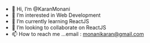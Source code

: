 - 👋 Hi, I’m @KaranMonani
- 👀 I’m interested in Web Development
- 🌱 I’m currently learning ReactJS
- 💞️ I’m looking to collaborate on ReactJS
- 📫 How to reach me ...email : monanikaran@gmail.com

<!---
KaranMonani/KaranMonani is a ✨ special ✨ repository because its `README.md` (this file) appears on your GitHub profile.
You can click the Preview link to take a look at your changes.
--->
